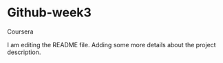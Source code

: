 # Github-week3
Coursera

I am editing the README file. Adding some more details about the project description.
